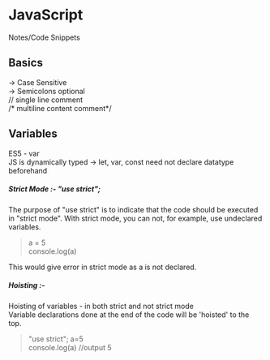 # JavaScript
Notes/Code Snippets

## Basics
-> Case Sensitive  
-> Semicolons optional  
// single line comment  
/* multiline content comment*/

## Variables
ES5 - var  
JS is dynamically typed -> let, var, const need not declare datatype beforehand  

##### Strict Mode :- "use strict";
The purpose of "use strict" is to indicate that the code should be executed in "strict mode". With strict mode, you can not, for example, use undeclared variables.

> a = 5  
> console.log(a)

This would give error in strict mode as a is not declared.

##### Hoisting :-
Hoisting of variables - in both strict and not strict mode  
Variable declarations done at the end of the code will be 'hoisted' to the top.

> "use strict";
> a=5  
> console.log(a) //output 5
